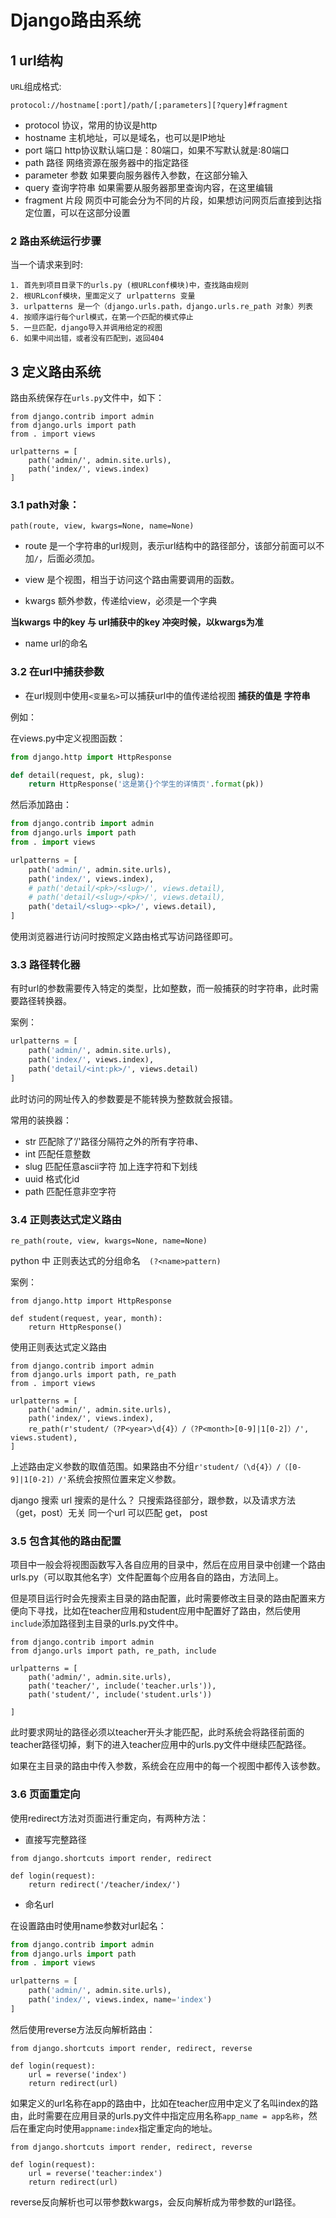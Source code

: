 # Django路由系统

## 1 url结构

`URL`组成格式:

`protocol://hostname[:port]/path/[;parameters][?query]#fragment`

- protocol 协议，常用的协议是http
- hostname 主机地址，可以是域名，也可以是IP地址
- port 端口 http协议默认端口是：80端口，如果不写默认就是:80端口
- path 路径 网络资源在服务器中的指定路径
- parameter 参数 如果要向服务器传入参数，在这部分输入
- query 查询字符串 如果需要从服务器那里查询内容，在这里编辑
- fragment 片段 网页中可能会分为不同的片段，如果想访问网页后直接到达指定位置，可以在这部分设置

### 2 路由系统运行步骤

当一个请求来到时:

	1. 首先到项目目录下的urls.py (根URLconf模块)中，查找路由规则
	2. 根URLconf模块，里面定义了 urlpatterns 变量
	3. urlpatterns 是一个（django.urls.path，django.urls.re_path 对象）列表
	4. 按顺序运行每个url模式，在第一个匹配的模式停止
	5. 一旦匹配，django导入并调用给定的视图
	6. 如果中间出错，或者没有匹配到，返回404

## 3 定义路由系统

路由系统保存在`urls.py`文件中，如下：

```
from django.contrib import admin
from django.urls import path
from . import views

urlpatterns = [
    path('admin/', admin.site.urls),
    path('index/', views.index)
]
```

### 3.1 path对象：

`path(route, view, kwargs=None, name=None)`
- route 是一个字符串的url规则，表示url结构中的路径部分，该部分前面可以不加`/`，后面必须加。

- view 是个视图，相当于访问这个路由需要调用的函数。
- kwargs 额外参数，传递给view，必须是一个字典

**当kwargs 中的key 与 url捕获中的key 冲突时候，以kwargs为准**

- name url的命名

### 3.2 在url中捕获参数

- 在url规则中使用`<变量名>`可以捕获url中的值传递给视图
**捕获的值是 字符串**

例如：

在views.py中定义视图函数：

```python
from django.http import HttpResponse

def detail(request, pk, slug):
	return HttpResponse('这是第{}个学生的详情页'.format(pk))
```

然后添加路由：

```python
from django.contrib import admin
from django.urls import path
from . import views

urlpatterns = [
    path('admin/', admin.site.urls),
    path('index/', views.index),
    # path('detail/<pk>/<slug>/', views.detail),
    # path('detail/<slug>/<pk>/', views.detail),
    path('detail/<slug>-<pk>/', views.detail),
]
```

使用浏览器进行访问时按照定义路由格式写访问路径即可。

### 3.3 路径转化器

有时url的参数需要传入特定的类型，比如整数，而一般捕获的时字符串，此时需要路径转换器。

案例：

```python
urlpatterns = [
    path('admin/', admin.site.urls),
    path('index/', views.index),
    path('detail/<int:pk>/', views.detail)
]
```

此时访问的网址传入的参数要是不能转换为整数就会报错。

常用的装换器：
   - str 匹配除了‘/'路径分隔符之外的所有字符串、
   - int 匹配任意整数
   - slug 匹配任意ascii字符 加上连字符和下划线
   - uuid 格式化id
   - path 匹配任意非空字符

### 3.4 正则表达式定义路由

`re_path(route, view, kwargs=None, name=None)`

python 中 正则表达式的分组命名`  (?<name>pattern)`

案例：

```
from django.http import HttpResponse

def student(request, year, month):
	return HttpResponse()
```

使用正则表达式定义路由

```
from django.contrib import admin
from django.urls import path, re_path
from . import views

urlpatterns = [
    path('admin/', admin.site.urls),
    path('index/', views.index),
    re_path(r'student/（?P<year>\d{4}）/（?P<month>[0-9]|1[0-2]）/', views.student),
]
```

上述路由定义参数的取值范围。如果路由不分组`r'student/（\d{4}）/（[0-9]|1[0-2]）/'`系统会按照位置来定义参数。



django 搜索 url 搜索的是什么？
只搜索路径部分，跟参数，以及请求方法（get，post）无关
	同一个url 可以匹配 get， post

### 3.5 包含其他的路由配置

项目中一般会将视图函数写入各自应用的目录中，然后在应用目录中创建一个路由urls.py（可以取其他名字）文件配置每个应用各自的路由，方法同上。

但是项目运行时会先搜索主目录的路由配置，此时需要修改主目录的路由配置来方便向下寻找，比如在teacher应用和student应用中配置好了路由，然后使用`include`添加路径到主目录的urls.py文件中。

```
from django.contrib import admin
from django.urls import path, re_path, include

urlpatterns = [
    path('admin/', admin.site.urls),
    path('teacher/', include('teacher.urls')),
    path('student/', include('student.urls'))

]
```

此时要求网址的路径必须以teacher开头才能匹配，此时系统会将路径前面的teacher路径切掉，剩下的进入teacher应用中的urls.py文件中继续匹配路径。

如果在主目录的路由中传入参数，系统会在应用中的每一个视图中都传入该参数。

### 3.6 页面重定向

使用redirect方法对页面进行重定向，有两种方法：

- 直接写完整路径

```
from django.shortcuts import render, redirect

def login(request):
    return redirect('/teacher/index/')
```

- 命名url

在设置路由时使用name参数对url起名：

```python
from django.contrib import admin
from django.urls import path
from . import views

urlpatterns = [
    path('admin/', admin.site.urls),
    path('index/', views.index, name='index')
]
```

然后使用reverse方法反向解析路由：

```
from django.shortcuts import render, redirect, reverse

def login(request):
    url = reverse('index')
    return redirect(url)
```

如果定义的url名称在app的路由中，比如在teacher应用中定义了名叫index的路由，此时需要在应用目录的urls.py文件中指定应用名称`app_name = app名称`，然后在重定向时使用`appname:index`指定重定向的地址。

```
from django.shortcuts import render, redirect, reverse

def login(request):
    url = reverse('teacher:index')
    return redirect(url)
```

reverse反向解析也可以带参数kwargs，会反向解析成为带参数的url路径。